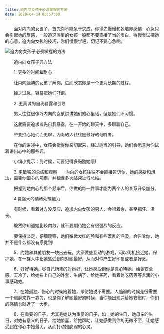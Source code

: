 ```yaml
---
title: 追内向女孩子必须掌握的方法
date: 2020-04-14 03:57:00
---
```




　　面对内向的女孩子，首先你不能急于求成，你得先慢慢和她培养感情，心急只会引起她的反感，一般追这类型的女孩一般都不要直接了当的表白，得慢慢试探她的心意，追内向女孩的技巧，你们慢慢学吧，切记不要心急哟。

![追内向女孩子必须掌握的方法](/img/8fb4b90642e74fc5863ad5786bed8e71.jpg)

　　追内向女孩子的方法

　　1\. 更多的时间和耐心

　　让内向腼腆的女孩了解你，进而欣赏你是一个更为长期的过程。

　　操之过急，容易把她们吓跑。

　　2\. 更真诚的自我暴露和引导

　　男人往往很像听内向的女孩讲讲她们的心里话，但是她们不习惯。

　　这就需要追求者先自我暴露，在一开始的聊天中，多聊聊自己。

　　不要担心她们会无聊，内向的人往往是最好的倾听者。

　　在你的讲述中，女孩会觉得你亲切起来，经过适当的引导，她们会愿意为你试着讲出心中的那些话。

　　小编小提示：到时候，可要记得多鼓励她哦!

　　3\. 更敏锐的总结和观察　　内向的女孩往往不会直接告诉你，她的感受和想法，需要你细心的观察，并根据多次结果进行总结。

　　把握到她内心的那个频率后，你做的每一件事才能为两个人的关系升级加分。

　　4.更强大的情绪处理能力

　　有时候，看着对方没反应，追求内向女孩的男人，会很着急，甚至抓狂、沮丧。

　　既然你知道她比较内敛，就不要期待她会有很强烈的反应。

　　要保持淡定，仔细观察，她们微微发红的脸和有些紊乱的呼吸，会告诉你，她并不是什么都没有感觉到!

　　5、约她和其他朋友一块出去玩，大家做些互动的游戏，可以伺机接近她，保护她，在一群人中让她感受到你对她最好，从而对你产生好印象或者是好感。

　　6、好好待她。尽自己所能的对她好，让她感受到你是真心待她，给她安全感。天冷了，给她披上自己的外套，生病了，给她买药，看着她吃药等等点滴的小事感动她。

　　7、在她孤独、伤心的时候陪着她，即使她说不需要。人脆弱的时候是很需要一个肩膀来靠一靠的，也是你了解她最好的时候，当你能出现并给她安慰时，你们的感情也就近了一大步。

　　8、在重要的日子，尤其是她认为重要的日子，如：她的生日，她母亲的生日，对她有意义的日子，给她惊喜，给她帮助，让她感受到你的无微不至，让她感受到在你心中她最大，从而打动她脆弱的心灵。